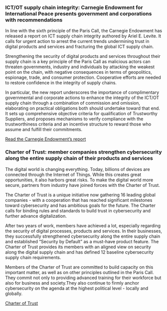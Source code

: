 ### ICT/OT supply chain integrity: Carnegie Endowment for International Peace presents government and corporations with recommendations

In line with the sixth principle of the Paris Call, the Carnegie Endowment has released a report on ICT supply chain integrity authored by Ariel E. Levite. It calls for urgent action to arrest the current trends undermining trust in digital products and services and fracturing the global ICT supply chain.

Strengthening the security of digital products and services throughout their supply chain is a key principle of the Paris Call as malicious actors can threaten governments, industry and individuals by attacking the weakest point on the chain, with negative consequences in terms of geopolitics, espionage, trade, and consumer protection. Cooperative efforts are needed to restore confidence in the integrity of supply chains.

In particular, the new report underscores the importance of complimentary governmental and corporate actions to enhance the integrity of the ICT/OT supply chain through a combination of commission and omission, elaborating on practical obligations both should undertake toward that end. It sets up comprehensive objective criteria for qualification of Trustworthy Suppliers, and proposes mechanisms to verify compliance with the trustworthiness criteria and an incentive structure to reward those who assume and fulfill their commitments.

[Read the Carnegie Endowment’s report](https://carnegieendowment.org/files/Levite_SupplyChain_final.pdf)

### Charter of Trust: member companies strengthen cybersecurity along the entire supply chain of their products and services

The digital world is changing everything. Today, billions of devices are connected through the Internet of Things. While this creates great opportunities, it also harbors great risks. To make the digital world more secure, partners from industry have joined forces with the Charter of Trust.

The Charter of Trust is a unique initiative now gathering 16 leading global companies - with a cooperation that has reached significant milestones toward cybersecurity and has ambitious goals for the future. The Charter calls for binding rules and standards to build trust in cybersecurity and further advance digitalization.

After two years of work, members have achieved a lot, especially regarding the security of digital processes, products and services. In their businesses, they successfully strengthened cybersecurity along the entire supply chain and established “Security by Default” as a must-have product feature. The Charter of Trust provides its members with an aligned view on security along the digital supply chain and has defined 12 baseline cybersecurity supply chain requirements.

Members of the Charter of Trust are committed to build capacity on this important matter, as well as on other principles outlined in the Paris Call. They commit not only to providing advanced training for their workforce but also for business and society.They also continue to firmly anchor cybersecurity on the agenda at the highest political level - locally and globally.

[Charter of Trust](https://www.charteroftrust.com)
